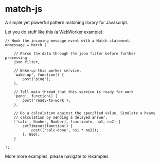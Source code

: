 match-js
========
A simple yet powerful pattern matching library for Javascript. 


Let you do stuff like this (a WebWorker example):

	// Hook the incoming message event with a Match statement.
	onmessage = Match (
    
	    // Parse the data through the json filter before further processing.
	    json_filter,
    
	    // Wake-up this worker service.
	    'wake-up', function() {
	        post('ping');
	    },
    
	    // Tell main thread that this service is ready for work
	    'pong', function() {
	        post('ready-to-work');
	    },
    
	    // Do a calculation against the specified value. Simulate a heavy 
	    // calculation by sending a delayed answer. 
	    ['calc', Number, Number], function(n, no1, no2) {
	        setTimeout(function() {
	            post(['calc-done', no1 * no2]);
	        }, 800);
	    }
    
	);


More more examples, please navigate to /examples